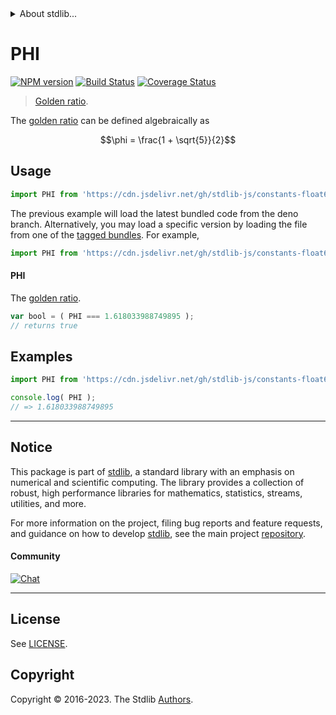 <!--

@license Apache-2.0

Copyright (c) 2018 The Stdlib Authors.

Licensed under the Apache License, Version 2.0 (the "License");
you may not use this file except in compliance with the License.
You may obtain a copy of the License at

   http://www.apache.org/licenses/LICENSE-2.0

Unless required by applicable law or agreed to in writing, software
distributed under the License is distributed on an "AS IS" BASIS,
WITHOUT WARRANTIES OR CONDITIONS OF ANY KIND, either express or implied.
See the License for the specific language governing permissions and
limitations under the License.

-->


<details>
  <summary>
    About stdlib...
  </summary>
  <p>We believe in a future in which the web is a preferred environment for numerical computation. To help realize this future, we've built stdlib. stdlib is a standard library, with an emphasis on numerical and scientific computation, written in JavaScript (and C) for execution in browsers and in Node.js.</p>
  <p>The library is fully decomposable, being architected in such a way that you can swap out and mix and match APIs and functionality to cater to your exact preferences and use cases.</p>
  <p>When you use stdlib, you can be absolutely certain that you are using the most thorough, rigorous, well-written, studied, documented, tested, measured, and high-quality code out there.</p>
  <p>To join us in bringing numerical computing to the web, get started by checking us out on <a href="https://github.com/stdlib-js/stdlib">GitHub</a>, and please consider <a href="https://opencollective.com/stdlib">financially supporting stdlib</a>. We greatly appreciate your continued support!</p>
</details>

# PHI

[![NPM version][npm-image]][npm-url] [![Build Status][test-image]][test-url] [![Coverage Status][coverage-image]][coverage-url] <!-- [![dependencies][dependencies-image]][dependencies-url] -->

> [Golden ratio][phi].

<section class="intro">

The [golden ratio][phi] can be defined algebraically as

<!-- <equation class="equation" label="eq:golden_ratio" align="center" raw="\phi = \frac{1 + \sqrt{5}}{2}" alt="Golden ratio"> -->

```math
\phi = \frac{1 + \sqrt{5}}{2}
```

<!-- <div class="equation" align="center" data-raw-text="\phi = \frac{1 + \sqrt{5}}{2}" data-equation="eq:golden_ratio">
    <img src="https://cdn.jsdelivr.net/gh/stdlib-js/stdlib@5d87cc7cb2c58aeb732872f89562d2c89571cc8a/lib/node_modules/@stdlib/constants/float64/phi/docs/img/equation_golden_ratio.svg" alt="Golden ratio">
    <br>
</div> -->

<!-- </equation> -->

</section>

<!-- /.intro -->



<section class="usage">

## Usage

```javascript
import PHI from 'https://cdn.jsdelivr.net/gh/stdlib-js/constants-float64-phi@deno/mod.js';
```
The previous example will load the latest bundled code from the deno branch. Alternatively, you may load a specific version by loading the file from one of the [tagged bundles](https://github.com/stdlib-js/constants-float64-phi/tags). For example,

```javascript
import PHI from 'https://cdn.jsdelivr.net/gh/stdlib-js/constants-float64-phi@v0.1.1-deno/mod.js';
```

#### PHI

The [golden ratio][phi-value].

```javascript
var bool = ( PHI === 1.618033988749895 );
// returns true
```

</section>

<!-- /.usage -->

<section class="examples">

## Examples

<!-- TODO: better example using Fibonacci(?) -->

<!-- eslint no-undef: "error" -->

```javascript
import PHI from 'https://cdn.jsdelivr.net/gh/stdlib-js/constants-float64-phi@deno/mod.js';

console.log( PHI );
// => 1.618033988749895
```

</section>

<!-- /.examples -->

<!-- C interface documentation. -->



<!-- Section for related `stdlib` packages. Do not manually edit this section, as it is automatically populated. -->

<section class="related">

</section>

<!-- /.related -->

<!-- Section for all links. Make sure to keep an empty line after the `section` element and another before the `/section` close. -->


<section class="main-repo" >

* * *

## Notice

This package is part of [stdlib][stdlib], a standard library with an emphasis on numerical and scientific computing. The library provides a collection of robust, high performance libraries for mathematics, statistics, streams, utilities, and more.

For more information on the project, filing bug reports and feature requests, and guidance on how to develop [stdlib][stdlib], see the main project [repository][stdlib].

#### Community

[![Chat][chat-image]][chat-url]

---

## License

See [LICENSE][stdlib-license].


## Copyright

Copyright &copy; 2016-2023. The Stdlib [Authors][stdlib-authors].

</section>

<!-- /.stdlib -->

<!-- Section for all links. Make sure to keep an empty line after the `section` element and another before the `/section` close. -->

<section class="links">

[npm-image]: http://img.shields.io/npm/v/@stdlib/constants-float64-phi.svg
[npm-url]: https://npmjs.org/package/@stdlib/constants-float64-phi

[test-image]: https://github.com/stdlib-js/constants-float64-phi/actions/workflows/test.yml/badge.svg?branch=v0.1.1
[test-url]: https://github.com/stdlib-js/constants-float64-phi/actions/workflows/test.yml?query=branch:v0.1.1

[coverage-image]: https://img.shields.io/codecov/c/github/stdlib-js/constants-float64-phi/main.svg
[coverage-url]: https://codecov.io/github/stdlib-js/constants-float64-phi?branch=main

<!--

[dependencies-image]: https://img.shields.io/david/stdlib-js/constants-float64-phi.svg
[dependencies-url]: https://david-dm.org/stdlib-js/constants-float64-phi/main

-->

[chat-image]: https://img.shields.io/gitter/room/stdlib-js/stdlib.svg
[chat-url]: https://app.gitter.im/#/room/#stdlib-js_stdlib:gitter.im

[stdlib]: https://github.com/stdlib-js/stdlib

[stdlib-authors]: https://github.com/stdlib-js/stdlib/graphs/contributors

[umd]: https://github.com/umdjs/umd
[es-module]: https://developer.mozilla.org/en-US/docs/Web/JavaScript/Guide/Modules

[deno-url]: https://github.com/stdlib-js/constants-float64-phi/tree/deno
[umd-url]: https://github.com/stdlib-js/constants-float64-phi/tree/umd
[esm-url]: https://github.com/stdlib-js/constants-float64-phi/tree/esm
[branches-url]: https://github.com/stdlib-js/constants-float64-phi/blob/main/branches.md

[stdlib-license]: https://raw.githubusercontent.com/stdlib-js/constants-float64-phi/main/LICENSE

[phi]: https://en.wikipedia.org/wiki/Golden_ratio

[phi-value]: http://oeis.org/A001622

</section>

<!-- /.links -->
